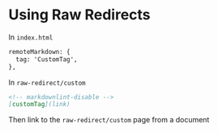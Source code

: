 # Using Raw Redirects

In `index.html`

```html
remoteMarkdown: {
  tag: 'CustomTag',
},
```

In `raw-redirect/custom`

```markdown
<!-- markdownlint-disable -->
[customTag](link)
```

Then link to the `raw-redirect/custom` page from a document
